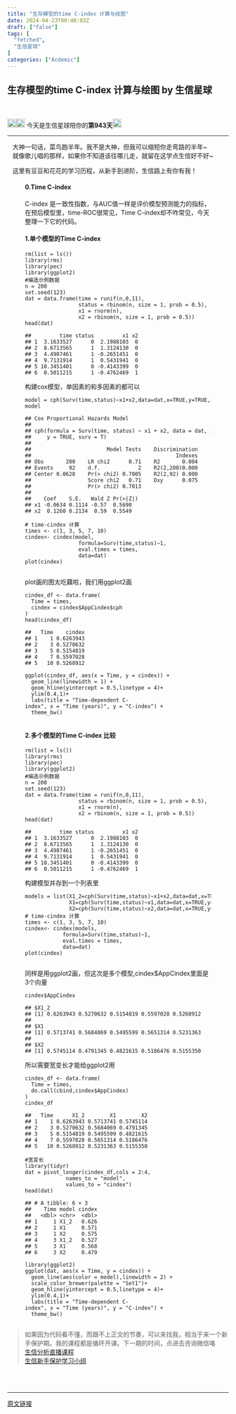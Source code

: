 ```yaml
---
title: "生存模型的time C-index 计算与绘图"
date: 2024-04-23T00:48:03Z
draft: ["false"]
tags: [
  "fetched",
  "生信星球"
]
categories: ["Acdemic"]
---
```

生存模型的time C-index 计算与绘图 by 生信星球
------
<div><section data-mpa-powered-by="yiban.io"><br></section><section><span>‍</span></section><section><img data-imgfileid="100010843" data-ratio="1" data-src="https://mmbiz.qpic.cn/mmbiz_png/8oKPbJgbBHrDic8XGmJ0b7oibVJajb0emLBHSvuibGG49ooBgtaAibE3TNJ00iaHviaMtdIKQJfCwtUfuHicDImtSfIxg/640?wx_fmt=png" data-type="png" data-w="64" width="20px" src="https://mmbiz.qpic.cn/mmbiz_png/8oKPbJgbBHrDic8XGmJ0b7oibVJajb0emLBHSvuibGG49ooBgtaAibE3TNJ00iaHviaMtdIKQJfCwtUfuHicDImtSfIxg/640?wx_fmt=png"><img data-imgfileid="100010844" data-ratio="1" data-src="https://mmbiz.qpic.cn/mmbiz_png/8oKPbJgbBHrDic8XGmJ0b7oibVJajb0emLPukRHCbicy4pNKeEv9qd7aWSfsx7roib2od3xPrRPicw3a0kbn0uQ6JmQ/640?wx_fmt=png" data-type="png" data-w="64" width="20px" src="https://mmbiz.qpic.cn/mmbiz_png/8oKPbJgbBHrDic8XGmJ0b7oibVJajb0emLPukRHCbicy4pNKeEv9qd7aWSfsx7roib2od3xPrRPicw3a0kbn0uQ6JmQ/640?wx_fmt=png"><span> 今天是生信星球陪你的<span><strong>第943天</strong></span></span><img data-imgfileid="100010845" data-ratio="1" data-src="https://mmbiz.qpic.cn/mmbiz_png/8oKPbJgbBHrDic8XGmJ0b7oibVJajb0emLBHSvuibGG49ooBgtaAibE3TNJ00iaHviaMtdIKQJfCwtUfuHicDImtSfIxg/640?wx_fmt=png" data-type="png" data-w="64" width="20px" src="https://mmbiz.qpic.cn/mmbiz_png/8oKPbJgbBHrDic8XGmJ0b7oibVJajb0emLBHSvuibGG49ooBgtaAibE3TNJ00iaHviaMtdIKQJfCwtUfuHicDImtSfIxg/640?wx_fmt=png"></section><hr><section><span><span>   </span><span>大神一句话，菜鸟跑半年。我不是大神，但我可以缩短你走弯路的半年~</span></span></section><section><span>   就像歌儿唱的那样，如果你不知道该往哪儿走，就留在这学点生信好不好~</span></section><p><span>   这里有豆豆和花花的学习历程，从新手到进阶，生信路上有你有我！</span></p><p><span></span></p><section><figure><section><h4><span><span> </span>0.Time C-index</span></h4><p>C-index 是一致性指数，与AUC值一样是评价模型预测能力的指标，在预后模型里，time-ROC很常见，Time C-index却不咋常见，今天整理一下它的代码。</p><h4><span><span> </span>1.单个模型的Time C-index</span></h4><pre><code>rm(list = ls())<br>library(rms)<br>library(pec)<br>library(ggplot2)<br><span>#</span><span>编造示例数据</span><br>n = 200<br>set.seed(123)<br>dat = data.frame(time = runif(n,0,11), <br>                 status = rbinom(n, size = 1, prob = 0.5),<br>                 x1 = rnorm(n), <br>                 x2 = rbinom(n, size = 1, prob = 0.5)) <br>head(dat)<br><span><br>#</span><span>#         time status         x1 x2</span><br><span>#</span><span># 1  3.1633527      0  2.1988103  0</span><br><span>#</span><span># 2  8.6713565      1  1.3124130  0</span><br><span>#</span><span># 3  4.4987461      1 -0.2651451  0</span><br><span>#</span><span># 4  9.7131914      1  0.5431941  0</span><br><span>#</span><span># 5 10.3451401      0 -0.4143399  0</span><br><span>#</span><span># 6  0.5011215      1 -0.4762469  1</span><br></code></pre><p>构建cox模型，单因素的和多因素的都可以</p><pre><code>model = cph(Surv(time,status)~x1+x2,data=dat,x=TRUE,y=TRUE,surv = T)<br>model<br><span><br>#</span><span># Cox Proportional Hazards Model</span><br><span>#</span><span># </span><br><span>#</span><span># cph(formula = Surv(time, status) ~ x1 + x2, data = dat, x = TRUE, </span><br><span>#</span><span>#     y = TRUE, surv = T)</span><br><span>#</span><span># </span><br><span>#</span><span>#                        Model Tests    Discrimination    </span><br><span>#</span><span>#                                              Indexes    </span><br><span>#</span><span># Obs       200    LR chi2      0.71    R2       0.004    </span><br><span>#</span><span># Events     92    d.f.            2    R2(2,200)0.000    </span><br><span>#</span><span># Center 0.0628    Pr(&gt; chi2) 0.7005    R2(2,92) 0.000    </span><br><span>#</span><span>#                  Score chi2   0.71    Dxy      0.075    </span><br><span>#</span><span>#                  Pr(&gt; chi2) 0.7013                      </span><br><span>#</span><span># </span><br><span>#</span><span>#    Coef    S.E.   Wald Z Pr(&gt;|Z|)</span><br><span>#</span><span># x1 -0.0634 0.1114 -0.57  0.5690  </span><br><span>#</span><span># x2  0.1260 0.2134  0.59  0.5549</span><br><span><br>#</span><span> time-cindex 计算</span><br>times &lt;- c(1, 3, 5, 7, 10)<br>cindex&lt;- cindex(model,<br>                 formula=Surv(time,status)~1,<br>                 eval.times = times,<br>                 data=dat)<br>plot(cindex)<br></code></pre><figure><img data-imgfileid="100010855" data-ratio="0.7138888888888889" data-src="https://mmbiz.qpic.cn/mmbiz_jpg/8oKPbJgbBHpnSbWWsDzpNzuvoOtQolLZOXd1yG0BNnoQGnclAwRZkOg3DVuASJ070SzEanhIAnOojsvnibVHqqQ/640?wx_fmt=other&amp;from=appmsg" data-type="other" data-w="1080" title="" src="https://mmbiz.qpic.cn/mmbiz_jpg/8oKPbJgbBHpnSbWWsDzpNzuvoOtQolLZOXd1yG0BNnoQGnclAwRZkOg3DVuASJ070SzEanhIAnOojsvnibVHqqQ/640?wx_fmt=other&amp;from=appmsg"><figcaption></figcaption></figure><p>plot画的图太吃藕啦，我们用ggplot2画</p><pre><code>cindex_df &lt;- data.frame(<br>  Time = <span>times</span>,<br>  cindex = cindex<span>$AppCindex</span><span>$cph</span><br>)<br>head(cindex_df)<br><br><span>##   Time    cindex</span><br><span>## 1    1 0.6263943</span><br><span>## 2    3 0.5270632</span><br><span>## 3    5 0.5154819</span><br><span>## 4    7 0.5597028</span><br><span>## 5   10 0.5268912</span><br><br>ggplot(cindex_df, aes(x = Time, y = cindex)) +<br>  geom_line(linewidth = 1) + <br>  geom_hline(yintercept = 0.5,linetype = 4)+<br>  ylim(0.4,1)+<br>  labs(title = <span>"Time-dependent C-index"</span>, x = <span>"Time (years)"</span>, y = <span>"C-index"</span>) +<br>  theme_bw()<br></code></pre><figure><img data-imgfileid="100010852" data-ratio="0.7138888888888889" data-src="https://mmbiz.qpic.cn/mmbiz_jpg/8oKPbJgbBHpnSbWWsDzpNzuvoOtQolLZfpE2ER34UudicOMC2LpuQDnjUdbCR5F3sE6f3TrK3JKXHIZ1Tbr5AMQ/640?wx_fmt=other&amp;from=appmsg" data-type="other" data-w="1080" title="" src="https://mmbiz.qpic.cn/mmbiz_jpg/8oKPbJgbBHpnSbWWsDzpNzuvoOtQolLZfpE2ER34UudicOMC2LpuQDnjUdbCR5F3sE6f3TrK3JKXHIZ1Tbr5AMQ/640?wx_fmt=other&amp;from=appmsg"><figcaption></figcaption></figure><h4><span><span> </span>2.多个模型的Time C-index 比较</span></h4><pre><code>rm(list = ls())<br>library(rms)<br>library(pec)<br>library(ggplot2)<br><span>#</span><span>编造示例数据</span><br>n = 200<br>set.seed(123)<br>dat = data.frame(time = runif(n,0,11), <br>                 status = rbinom(n, size = 1, prob = 0.5),<br>                 x1 = rnorm(n), <br>                 x2 = rbinom(n, size = 1, prob = 0.5)) <br>head(dat)<br><span><br>#</span><span>#         time status         x1 x2</span><br><span>#</span><span># 1  3.1633527      0  2.1988103  0</span><br><span>#</span><span># 2  8.6713565      1  1.3124130  0</span><br><span>#</span><span># 3  4.4987461      1 -0.2651451  0</span><br><span>#</span><span># 4  9.7131914      1  0.5431941  0</span><br><span>#</span><span># 5 10.3451401      0 -0.4143399  0</span><br><span>#</span><span># 6  0.5011215      1 -0.4762469  1</span><br></code></pre><p>构建模型并存到一个列表里</p><pre><code>models = list(X1_2=cph(Surv(<span>time</span>,status)~x1+x2,data=dat,x=<span>TRUE</span>,y=<span>TRUE</span>,surv = T),<br>              X1=cph(Surv(<span>time</span>,status)~x1,data=dat,x=<span>TRUE</span>,y=<span>TRUE</span>,surv = T),<br>              X2=cph(Surv(<span>time</span>,status)~x2,data=dat,x=<span>TRUE</span>,y=<span>TRUE</span>,surv = T))<br># <span>time</span>-cindex 计算<br>times &lt;- c(<span>1</span>, <span>3</span>, <span>5</span>, <span>7</span>, <span>10</span>)<br>cindex&lt;- cindex(models,<br>            formula=Surv(<span>time</span>,status)~<span>1</span>,<br>            <span>eval</span>.times = times,<br>            data=dat)<br>plot(cindex)<br></code></pre><figure><img data-imgfileid="100010854" data-ratio="0.7138888888888889" data-src="https://mmbiz.qpic.cn/mmbiz_jpg/8oKPbJgbBHpnSbWWsDzpNzuvoOtQolLZsadYy3EC6d335drt1iaUuqklfPyQrcB2tzhO1TwUEY86gjryYew587Q/640?wx_fmt=other&amp;from=appmsg" data-type="other" data-w="1080" title="" src="https://mmbiz.qpic.cn/mmbiz_jpg/8oKPbJgbBHpnSbWWsDzpNzuvoOtQolLZsadYy3EC6d335drt1iaUuqklfPyQrcB2tzhO1TwUEY86gjryYew587Q/640?wx_fmt=other&amp;from=appmsg"><figcaption></figcaption></figure><p>同样是用ggplot2画，但这次是多个模型,cindex$AppCindex里面是3个向量</p><pre><code><span>cindex$</span><span>AppCindex</span><br><span><br>#</span><span># $X1_2</span><br><span>#</span><span># [1] 0.6263943 0.5270632 0.5154819 0.5597028 0.5268912</span><br><span>#</span><span># </span><br><span>#</span><span># $X1</span><br><span>#</span><span># [1] 0.5713741 0.5684069 0.5495599 0.5651314 0.5231363</span><br><span>#</span><span># </span><br><span>#</span><span># $X2</span><br><span>#</span><span># [1] 0.5745114 0.4791345 0.4821615 0.5186476 0.5155350</span><br></code></pre><p>所以需要宽变长才能给ggplot2用</p><pre><code>cindex_df &lt;- data.frame(<br>  Time = times,<br>  do.call(cbind,cindex$AppCindex)<br>)<br>cindex_df<br><span><br>#</span><span>#   Time      X1_2        X1        X2</span><br><span>#</span><span># 1    1 0.6263943 0.5713741 0.5745114</span><br><span>#</span><span># 2    3 0.5270632 0.5684069 0.4791345</span><br><span>#</span><span># 3    5 0.5154819 0.5495599 0.4821615</span><br><span>#</span><span># 4    7 0.5597028 0.5651314 0.5186476</span><br><span>#</span><span># 5   10 0.5268912 0.5231363 0.5155350</span><br><span><br>#</span><span>宽变长</span><br>library(tidyr)<br>dat = pivot_longer(cindex_df,cols = 2:4,<br>             names_to = "model",<br>             values_to = "cindex")<br>head(dat)<br><span><br>#</span><span># # A tibble: 6 × 3</span><br><span>#</span><span>#    Time model cindex</span><br><span>#</span><span>#   &lt;dbl&gt; &lt;chr&gt;  &lt;dbl&gt;</span><br><span>#</span><span># 1     1 X1_2   0.626</span><br><span>#</span><span># 2     1 X1     0.571</span><br><span>#</span><span># 3     1 X2     0.575</span><br><span>#</span><span># 4     3 X1_2   0.527</span><br><span>#</span><span># 5     3 X1     0.568</span><br><span>#</span><span># 6     3 X2     0.479</span><br><br>library(ggplot2)<br>ggplot(dat, aes(x = Time, y = cindex)) +<br>  geom_line(aes(color = model),linewidth = 2) + <br>  scale_color_brewer(palette = "Set1")+<br>  geom_hline(yintercept = 0.5,linetype = 4)+<br>  ylim(0.4,1)+<br>  labs(title = "Time-dependent C-index", x = "Time (years)", y = "C-index") + <br>  theme_bw()<br></code></pre><figure><img data-imgfileid="100010853" data-ratio="0.7138888888888889" data-src="https://mmbiz.qpic.cn/mmbiz_jpg/8oKPbJgbBHpnSbWWsDzpNzuvoOtQolLZmuZ7K7FJFROQtuxzDLR651RUsSSRmicbNP2WD1nP7zePMkYCPvicdSSw/640?wx_fmt=other&amp;from=appmsg" data-type="other" data-w="1080" title="" src="https://mmbiz.qpic.cn/mmbiz_jpg/8oKPbJgbBHpnSbWWsDzpNzuvoOtQolLZmuZ7K7FJFROQtuxzDLR651RUsSSRmicbNP2WD1nP7zePMkYCPvicdSSw/640?wx_fmt=other&amp;from=appmsg"><figcaption></figcaption></figure></section></figure></section><section><figure><figcaption></figcaption></figure></section><section><figure><figcaption></figcaption></figure></section><section><figure><figcaption></figcaption></figure></section><section><blockquote><section><span>如果因为代码看不懂，而跟不上正文的节奏，可以来找我，相当于来一个新手保护期。我的课程都是循环开课。下一期的时间，点进去咨询微信咯</span><br></section><section><a target="_blank" href="http://mp.weixin.qq.com/s?__biz=MzU4NjU4ODQ2MQ==&amp;mid=2247494223&amp;idx=1&amp;sn=956c0412cf4235ad73269a1c219cd90c&amp;chksm=fdfba20dca8c2b1b8cfafefb05d6fa736f2f126c8883086f8963e9aafeb2af39791e2e56e254&amp;scene=21#wechat_redirect" textvalue="生信分析‍直播课程" linktype="text" imgurl="" imgdata="null" data-itemshowtype="11" tab="innerlink" data-linktype="2">生信分析直播课程</a></section><section><a target="_blank" href="http://mp.weixin.qq.com/s?__biz=MzU4NjU4ODQ2MQ==&amp;mid=2247494009&amp;idx=1&amp;sn=035d253f973f65c0d1069e515eec2ce8&amp;chksm=fdfba13bca8c282de5a9222a2ab8bc0caa2ddf60cab543c2181e6d4a90b553f4dcde5f154adf&amp;scene=21#wechat_redirect" textvalue="生信新手保护学习小组‍" linktype="text" imgurl="" imgdata="null" data-itemshowtype="11" tab="innerlink" data-linktype="2">生信新手保护学习小组</a><br></section></blockquote></section><section><section><br></section></section><section><br></section><p><mp-style-type data-value="3"></mp-style-type></p></div>  
<hr>
<a href="https://mp.weixin.qq.com/s/xkvGFobVt78---_J8-MYBA",target="_blank" rel="noopener noreferrer">原文链接</a>
